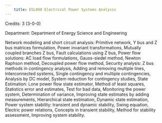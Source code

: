 ```yaml
---
    title: ESL860 Electrical Power Systems Analysis
---
```

Credits: 3 (3-0-0)

Department: Department of Energy Science and Engineering

Network modeling and short circuit analysis: Primitive network, Y bus and Z bus matrices formulation, Power invariant transformations, Mutually coupled branches Z bus, Fault calculations using Z bus, Power flow solutions: AC load flow formulations, Gauss-siedel method, Newton Raphson method, Decoupled power flow method, Security analysis: Z bus methods in contingency analysis, Adding and removing multiple lines, Interconnected systems, Single contingency and multiple contingencies, Analysis by DC model, System reduction for contingency studies, State Estimation: Lone power flow state estimator, Method of least squares, Statistics error and estimates, Test for bad data, Monitoring the power system, Determination of variance, Improving state estimates by adding measurements, Hierarchical state estimation, Dynamic state estimation, Power system stability: transient and dynamic stability, Swing equation, Electric power relations, Concepts in transient stability, Method for stability assessment, Improving system stability.